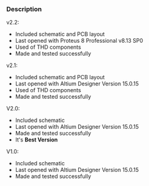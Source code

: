 ### Description

v2.2:
- Included schematic and PCB layout
- Last opened with Proteus 8 Professional v8.13 SP0
- Used of THD components
- Made and tested successfully

v2.1:
- Included schematic and PCB layout
- Last opened with Altium Designer Version 15.0.15
- Used of THD components
- Made and tested successfully

V2.0:
- Included schematic
- Last opened with Altium Designer Version 15.0.15
- Made and tested successfully 
- It's **Best Version**

V1.0:
- Included schematic
- Last opened with Altium Designer Version 15.0.15
- Made and tested successfully